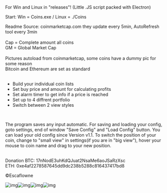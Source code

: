  
For Win and Linux in "releases"! (Little .JS script packed with Electron)

Start: Win = Coins.exe / Linux = ./Coins

Readme
Source: coinmarketcap.com they update every 5min, AutoRefresh tool every 3min<br><br>
  Cap = Complete amount all coins<br>
  GM = Global Market Cap<br><br>
Pictures autoload from coinmarketcap, some coins have a dummy pic for some reason<br>Bitcoin and Ethereum are set as standard<br><br>
- Build your individual coin lists
- Set buy price and amount for calculating profits
- Set alarm timer to get info if a price is reached
- Set up to 4 diffrent portfolio
- Switch between 2 view styles
<br>


The program saves any input automatic. For saving and loading your config, goto settings,
 end of window "Save Config" and "Load Config" button. You can load your old config since Version v1.1. 
 To switch the position of your coin, change to "small view" in settings(if you are in "big view"),
  hover your mouse to coin name and drag to your new position.
  <br><br>






Donation
BTC: 17nNodE3uhKdQJuat2NsaMe6aoJSaRzXsc<br>
ETH: 0xe4af2278587645dd9dc238b5288c816437417bd8<br>

&copy;Escaflowne



 
 ![img](https://i.imgur.com/QzjUATo.png)![img](https://i.imgur.com/QSQuoI9.png)![img](https://i.imgur.com/KRbYzTa.png)![img](https://i.imgur.com/ryuRcWQ.png)


